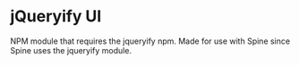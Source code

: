 # jQueryify UI

NPM module that requires the jqueryify npm. Made for use with Spine since Spine uses the jqueryify module.